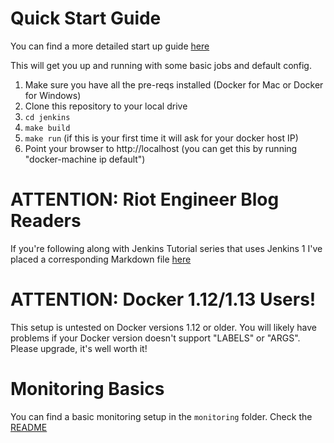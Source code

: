 # Quick Start Guide

You can find a more detailed start up guide [here](https://github.com/maxfields2000/dockerjenkins_tutorial/blob/master/jenkins/README.md)

This will get you up and running with some basic jobs and default config.

1. Make sure you have all the pre-reqs installed (Docker for Mac or Docker for Windows)
2. Clone this repository to your local drive
3. `cd jenkins` 
 1. `make build`
 2. `make run` (if this is your first time it will ask for your docker host IP)
4. Point your browser to http://localhost (you can get this by running "docker-machine ip default")

# ATTENTION: Riot Engineer Blog Readers

If you're following along with Jenkins Tutorial series that uses Jenkins 1 I've placed a corresponding Markdown file [here](https://github.com/maxfields2000/dockerjenkins_tutorial/blob/master/BLOG.md)


# ATTENTION: Docker 1.12/1.13 Users!

This setup is untested on Docker versions 1.12 or older. You will likely have problems if your Docker version doesn't support "LABELS" or "ARGS". Please upgrade, it's well worth it!

# Monitoring Basics

You can find a basic monitoring setup in the `monitoring` folder. Check the [README](https://github.com/maxfields2000/dockerjenkins_tutorial/blob/master/monitoring/README.md)






